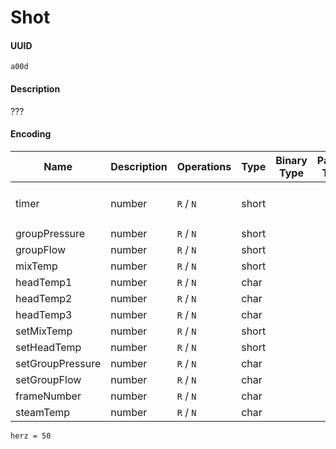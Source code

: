 # Shot

#### UUID

`a00d`

#### Description

???

#### Encoding

| Name             | Description | Operations | Type  | Binary Type | Parsed Type | How to Parse                              |
| ---------------- | ----------- | ---------- | ----- | ----------- | ----------- | ----------------------------------------- |
| timer            | number      | `R` / `N`  | short |             |             | `v => Math.round(100 * (v / (herz * 2)))` |
| groupPressure    | number      | `R` / `N`  | short |             |             | `v => v / 4096`                           |
| groupFlow        | number      | `R` / `N`  | short |             |             | `v => v / 4096`                           |
| mixTemp          | number      | `R` / `N`  | short |             |             | `v => v / 256`                            |
| headTemp1        | number      | `R` / `N`  | char  |             |             |                                           |
| headTemp2        | number      | `R` / `N`  | char  |             |             |                                           |
| headTemp3        | number      | `R` / `N`  | char  |             |             |                                           |
| setMixTemp       | number      | `R` / `N`  | short |             |             | `v => v / 256`                            |
| setHeadTemp      | number      | `R` / `N`  | short |             |             | `v => v / 256`                            |
| setGroupPressure | number      | `R` / `N`  | char  |             |             | `v => v / 16`                             |
| setGroupFlow     | number      | `R` / `N`  | char  |             |             | `v => v / 16`                             |
| frameNumber      | number      | `R` / `N`  | char  |             |             |                                           |
| steamTemp        | number      | `R` / `N`  | char  |             |             |                                           |

`herz = 50`

